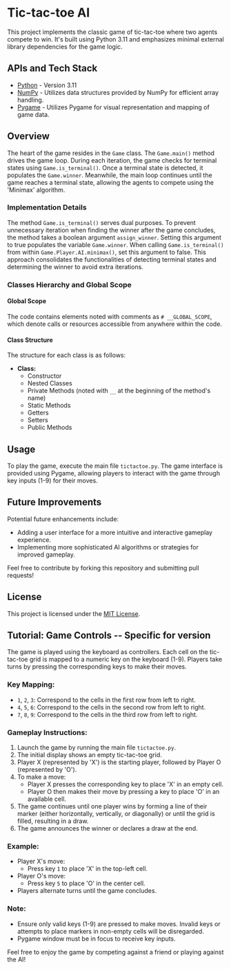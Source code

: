 # Tic-tac-toe AI

This project implements the classic game of tic-tac-toe where two agents compete to win. It's built using Python 3.11 and emphasizes minimal external library dependencies for the game logic.

## APIs and Tech Stack

- [Python](https://www.python.org/) - Version 3.11
- [NumPy](https://numpy.org/) - Utilizes data structures provided by NumPy for efficient array handling.
- [Pygame](https://www.pygame.org/) - Utilizes Pygame for visual representation and mapping of game data.

## Overview

The heart of the game resides in the `Game` class. The `Game.main()` method drives the game loop. During each iteration, the game checks for terminal states using `Game.is_terminal()`. Once a terminal state is detected, it populates the `Game.winner`. Meanwhile, the main loop continues until the game reaches a terminal state, allowing the agents to compete using the 'Minimax' algorithm.

### Implementation Details

The method `Game.is_terminal()` serves dual purposes. To prevent unnecessary iteration when finding the winner after the game concludes, the method takes a boolean argument `assign_winner`. Setting this argument to true populates the variable `Game.winner`. When calling `Game.is_terminal()` from within `Game.Player.AI.minimax()`, set this argument to false. This approach consolidates the functionalities of detecting terminal states and determining the winner to avoid extra iterations.

### Classes Hierarchy and Global Scope

#### Global Scope
The code contains elements noted with comments as `# __GLOBAL_SCOPE`, which denote calls or resources accessible from anywhere within the code.

#### Class Structure
The structure for each class is as follows:

- **Class:**
  - Constructor
  - Nested Classes
  - Private Methods (noted with `__` at the beginning of the method's name)
  - Static Methods
  - Getters
  - Setters
  - Public Methods

## Usage

To play the game, execute the main file `tictactoe.py`. The game interface is provided using Pygame, allowing players to interact with the game through key inputs (1-9) for their moves.

## Future Improvements

Potential future enhancements include:
- Adding a user interface for a more intuitive and interactive gameplay experience.
- Implementing more sophisticated AI algorithms or strategies for improved gameplay.

Feel free to contribute by forking this repository and submitting pull requests!

## License

This project is licensed under the [MIT License](LICENSE).

## Tutorial: Game Controls -- Specific for version

The game is played using the keyboard as controllers. Each cell on the tic-tac-toe grid is mapped to a numeric key on the keyboard (1-9). Players take turns by pressing the corresponding keys to make their moves.

### Key Mapping:

- `1`, `2`, `3`: Correspond to the cells in the first row from left to right.
- `4`, `5`, `6`: Correspond to the cells in the second row from left to right.
- `7`, `8`, `9`: Correspond to the cells in the third row from left to right.

### Gameplay Instructions:

1. Launch the game by running the main file `tictactoe.py`.
2. The initial display shows an empty tic-tac-toe grid.
3. Player X (represented by 'X') is the starting player, followed by Player O (represented by 'O').
4. To make a move:
   - Player X presses the corresponding key to place 'X' in an empty cell.
   - Player O then makes their move by pressing a key to place 'O' in an available cell.
5. The game continues until one player wins by forming a line of their marker (either horizontally, vertically, or diagonally) or until the grid is filled, resulting in a draw.
6. The game announces the winner or declares a draw at the end.

### Example:

- Player X's move:
  - Press key `1` to place 'X' in the top-left cell.
- Player O's move:
  - Press key `5` to place 'O' in the center cell.
- Players alternate turns until the game concludes.

### Note:

- Ensure only valid keys (1-9) are pressed to make moves. Invalid keys or attempts to place markers in non-empty cells will be disregarded.
- Pygame window must be in focus to receive key inputs.

Feel free to enjoy the game by competing against a friend or playing against the AI!
